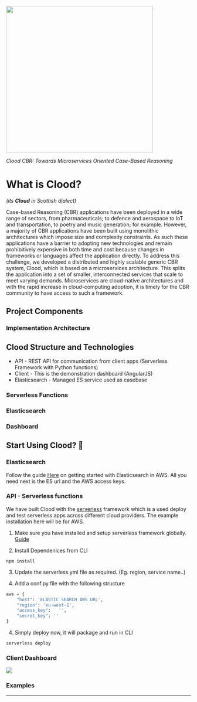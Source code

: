 <img src="https://raw.githubusercontent.com/RGU-Computing/clood/master/images/CloodV2.png" width="400">

*Clood CBR: Towards Microservices Oriented Case-Based Reasoning*

# What is Clood? 
*(its **Cloud** in Scottish dialect)*


Case-based Reasoning (CBR) applications have been deployed in a wide range of sectors, from pharmaceuticals; to defence and aerospace to IoT and transportation, to poetry and music generation; for example. However, a majority of CBR applications have been built using monolithic architectures which impose size and complexity constraints. As such these applications have a barrier to adopting new technologies and remain prohibitively expensive in both time and cost because changes in frameworks or languages affect the application directly. To address this challenge, we developed a distributed and highly scalable generic CBR system, Clood, which is based on a microservices architecture. This splits the application into a set of smaller, interconnected services that scale to meet varying demands. Microservices are cloud-native architectures and with the rapid increase in cloud-computing adoption, it is timely for the CBR community to have access to such a framework.

## Project Components

### Implementation Architecture


## Clood Structure and Technologies
- API - REST API for communication from client apps (Serverless Framework with Python functions)
- Client - This is the demonstration dashboard (AngularJS)
- Elasticsearch - Managed ES service used as casebase 

### Serverless Functions

### Elasticsearch

### Dashboard

## Start Using Clood? 🚀

### Elasticsearch 
Follow the guide [Here](https://docs.aws.amazon.com/elasticsearch-service/latest/developerguide/es-createupdatedomains.html) on getting started with Elasticsearch in AWS. All you need next is the ES url and the AWS access keys.

### API - Serverless functions

We have built Clood with the [serverless](https://serverless.com/) framework which is a used deploy and test serverless apps across different cloud providers. The example installation here will be for AWS.

1. Make sure you have installed and setup serverless framework globally. [Guide](https://serverless.com/framework/docs/getting-started/)

2. Install Dependenices from CLI
```
npm install
```

3. Update the serverless.yml file as required. (Eg. region, service name..)

4. Add a conf.py file with the following structure

```python
aws = {
    "host": 'ELASTIC SEARCH AWS URL',
    "region": 'eu-west-1',
    "access_key":   '',
    "secret_key": ''
}
```

4. Simply deploy now, it will package and run in CLI
```
serverless deploy
```

### Client Dashboard
<img src="https://raw.githubusercontent.com/RGU-Computing/clood/master/images/screenshots/client_projects.png">




### Examples

----
